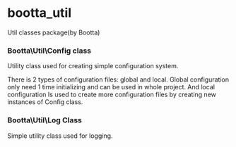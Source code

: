 # bootta_util
Util classes package(by Bootta)

### Bootta\Util\Config class
Utility class used for creating simple configuration system.

There is 2 types of configuration files: global and local. Global configuration
only need 1 time initializing and can be used in whole project. And local configuration
Is used to create more configuration files by creating new instances of Config class.

### Bootta\Util\Log Class

Simple utility class used for logging.
